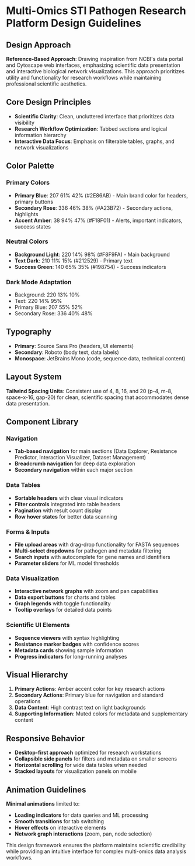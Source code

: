 # Multi-Omics STI Pathogen Research Platform Design Guidelines

## Design Approach
**Reference-Based Approach**: Drawing inspiration from NCBI's data portal and Cytoscape web interfaces, emphasizing scientific data presentation and interactive biological network visualizations. This approach prioritizes utility and functionality for research workflows while maintaining professional scientific aesthetics.

## Core Design Principles
- **Scientific Clarity**: Clean, uncluttered interface that prioritizes data visibility
- **Research Workflow Optimization**: Tabbed sections and logical information hierarchy
- **Interactive Data Focus**: Emphasis on filterable tables, graphs, and network visualizations

## Color Palette

### Primary Colors
- **Primary Blue**: 207 61% 42% (#2E86AB) - Main brand color for headers, primary buttons
- **Secondary Rose**: 336 46% 38% (#A23B72) - Secondary actions, highlights
- **Accent Amber**: 38 94% 47% (#F18F01) - Alerts, important indicators, success states

### Neutral Colors
- **Background Light**: 220 14% 98% (#F8F9FA) - Main background
- **Text Dark**: 210 11% 15% (#212529) - Primary text
- **Success Green**: 140 65% 35% (#198754) - Success indicators

### Dark Mode Adaptation
- Background: 220 13% 10%
- Text: 220 14% 95%
- Primary Blue: 207 55% 52%
- Secondary Rose: 336 40% 48%

## Typography
- **Primary**: Source Sans Pro (headers, UI elements)
- **Secondary**: Roboto (body text, data labels)
- **Monospace**: JetBrains Mono (code, sequence data, technical content)

## Layout System
**Tailwind Spacing Units**: Consistent use of 4, 8, 16, and 20 (p-4, m-8, space-x-16, gap-20) for clean, scientific spacing that accommodates dense data presentation.

## Component Library

### Navigation
- **Tab-based navigation** for main sections (Data Explorer, Resistance Predictor, Interaction Visualizer, Dataset Management)
- **Breadcrumb navigation** for deep data exploration
- **Secondary navigation** within each major section

### Data Tables
- **Sortable headers** with clear visual indicators
- **Filter controls** integrated into table headers
- **Pagination** with result count display
- **Row hover states** for better data scanning

### Forms & Inputs
- **File upload areas** with drag-drop functionality for FASTA sequences
- **Multi-select dropdowns** for pathogen and metadata filtering
- **Search inputs** with autocomplete for gene names and identifiers
- **Parameter sliders** for ML model thresholds

### Data Visualization
- **Interactive network graphs** with zoom and pan capabilities
- **Data export buttons** for charts and tables
- **Graph legends** with toggle functionality
- **Tooltip overlays** for detailed data points

### Scientific UI Elements
- **Sequence viewers** with syntax highlighting
- **Resistance marker badges** with confidence scores
- **Metadata cards** showing sample information
- **Progress indicators** for long-running analyses

## Visual Hierarchy
1. **Primary Actions**: Amber accent color for key research actions
2. **Secondary Actions**: Primary blue for navigation and standard operations  
3. **Data Content**: High contrast text on light backgrounds
4. **Supporting Information**: Muted colors for metadata and supplementary content

## Responsive Behavior
- **Desktop-first approach** optimized for research workstations
- **Collapsible side panels** for filters and metadata on smaller screens
- **Horizontal scrolling** for wide data tables when needed
- **Stacked layouts** for visualization panels on mobile

## Animation Guidelines
**Minimal animations** limited to:
- **Loading indicators** for data queries and ML processing
- **Smooth transitions** for tab switching
- **Hover effects** on interactive elements
- **Network graph interactions** (zoom, pan, node selection)

This design framework ensures the platform maintains scientific credibility while providing an intuitive interface for complex multi-omics data analysis workflows.